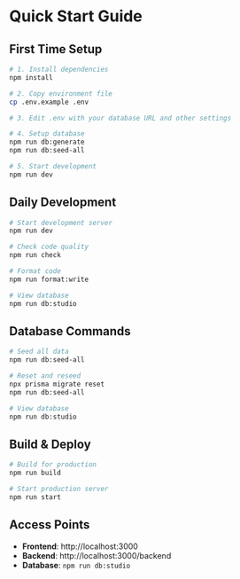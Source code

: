 # Quick Start Guide

## First Time Setup

```bash
# 1. Install dependencies
npm install

# 2. Copy environment file
cp .env.example .env

# 3. Edit .env with your database URL and other settings

# 4. Setup database
npm run db:generate
npm run db:seed-all

# 5. Start development
npm run dev
```

## Daily Development

```bash
# Start development server
npm run dev

# Check code quality
npm run check

# Format code
npm run format:write

# View database
npm run db:studio
```

## Database Commands

```bash
# Seed all data
npm run db:seed-all

# Reset and reseed
npx prisma migrate reset
npm run db:seed-all

# View database
npm run db:studio
```

## Build & Deploy

```bash
# Build for production
npm run build

# Start production server
npm run start
```

## Access Points

- **Frontend**: http://localhost:3000
- **Backend**: http://localhost:3000/backend
- **Database**: `npm run db:studio`
